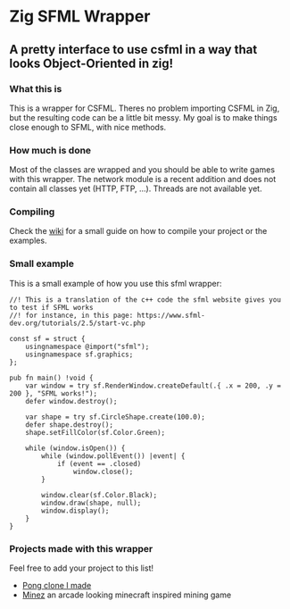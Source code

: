 # Zig SFML Wrapper

## A pretty interface to use csfml in a way that looks Object-Oriented in zig!

### What this is

This is a wrapper for CSFML. Theres no problem importing CSFML in Zig, but the resulting code can be a little bit messy.
My goal is to make things close enough to SFML, with nice methods.

### How much is done

Most of the classes are wrapped and you should be able to write games with this wrapper.
The network module is a recent addition and does not contain all classes yet (HTTP, FTP, ...).
Threads are not available yet.

### Compiling

Check the [wiki](../../wiki) for a small guide on how to compile your project or the examples.

### Small example

This is a small example of how you use this sfml wrapper:

```zig
//! This is a translation of the c++ code the sfml website gives you to test if SFML works
//! for instance, in this page: https://www.sfml-dev.org/tutorials/2.5/start-vc.php

const sf = struct {
    usingnamespace @import("sfml");
    usingnamespace sf.graphics;
};

pub fn main() !void {
    var window = try sf.RenderWindow.createDefault(.{ .x = 200, .y = 200 }, "SFML works!");
    defer window.destroy();

    var shape = try sf.CircleShape.create(100.0);
    defer shape.destroy();
    shape.setFillColor(sf.Color.Green);

    while (window.isOpen()) {
        while (window.pollEvent()) |event| {
            if (event == .closed)
                window.close();
        }

        window.clear(sf.Color.Black);
        window.draw(shape, null);
        window.display();
    }
}
```

### Projects made with this wrapper

Feel free to add your project to this list!

- [Pong clone I made](https://github.com/Guigui220D/sfml-pong-zig)
- [Minez](https://github.com/Guigui220D/minez) an arcade looking minecraft inspired mining game
